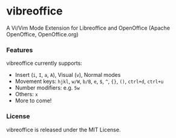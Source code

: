 # vibreoffice
A Vi/Vim Mode Extension for Libreoffice and OpenOffice (Apache OpenOffice, OpenOffice.org)

### Features
vibreoffice currently supports:
* Insert (`i`, `I`, `a`, `A`), Visual (`v`), Normal modes
* Movement keys: `hjkl`, `w/W`, `b/B`, `e`, `$`, `^`, `{}`, `()`, `ctrl+d`, `ctrl+u`
* Number modifiers: e.g. `5w`
* Others: `x`
* More to come!

### License
vibreoffice is released under the MIT License.
